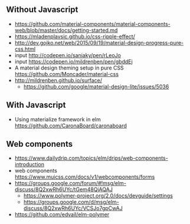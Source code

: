 ## Without Javascript

- https://github.com/material-components/material-components-web/blob/master/docs/getting-started.md
- https://mladenplavsic.github.io/css-ripple-effect/
- http://dev.gojko.net/web/2015/09/19/material-design-progress-pure-css.html
- input http://codepen.io/saniaky/pen/rLeoJo
- input https://codepen.io/mildrenben/pen/gbddEj
- A material design theming setup in pure CSS https://github.com/Moncader/material-css
- http://mildrenben.github.io/surface/
  - https://github.com/google/material-design-lite/issues/5036

## With Javascript

- Using materialize framework in elm https://github.com/CaronaBoard/caronaboard

## Web components

- https://www.dailydrip.com/topics/elm/drips/web-components-introduction
- web components https://www.muicss.com/docs/v1/webcomponents/forms
- https://groups.google.com/forum/#!msg/elm-discuss/8Q2xwRh6UYc/tGem48QjAQAJ
  - https://www.polymer-project.org/2.0/docs/devguide/settings
  - https://groups.google.com/d/msg/elm-discuss/8Q2xwRh6UYc/VCSJo7gpCwAJ
- https://github.com/edvail/elm-polymer
